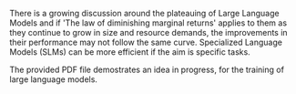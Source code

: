 There is a growing discussion around the plateauing of Large Language Models
and if 'The law of diminishing marginal returns' applies to them 
as they continue to grow in size and resource demands, the improvements in their 
performance may not follow the same curve. Specialized Language Models (SLMs)
can be more efficient if the aim is specific tasks.

The provided PDF file demostrates an idea in progress, for the training
of large language models.
